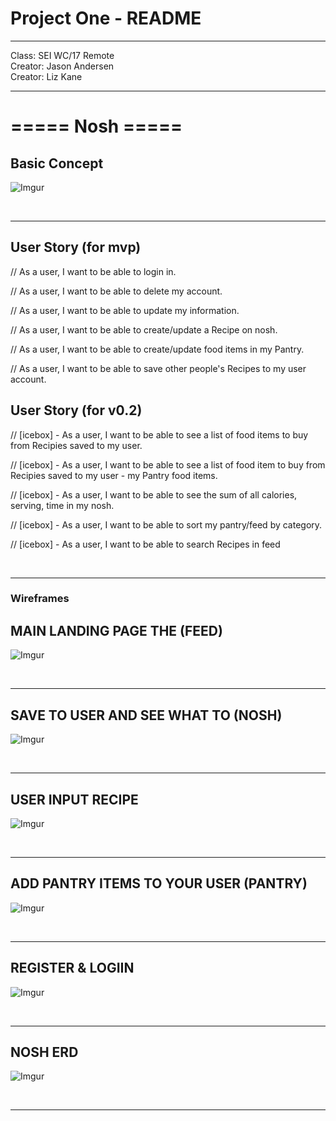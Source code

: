 # Project One - README

---

Class: SEI WC/17 Remote <br>
Creator: Jason Andersen <br>
Creator: Liz Kane <br>

---

# =====  Nosh =====
## Basic Concept
![Imgur](https://i.imgur.com/Q96X8IWl.jpg)



<br>
<hr>

## User Story (for mvp)

// As a user, I want to be able to login in.

// As a user, I want to be able to delete my account.

// As a user, I want to be able to update my information.

// As a user, I want to be able to create/update a Recipe on nosh.

// As a user, I want to be able to create/update food items in my Pantry.

// As a user, I want to be able to save other people's Recipes to my user account.



## User Story (for v0.2)
// [icebox] - As a user, I want to be able to see a list of food items to buy from Recipies saved to my user.

// [icebox] - As a user, I want to be able to see a list of food item to buy from Recipies saved to my user - my Pantry food items. 

// [icebox] - As a user, I want to be able to see the sum of all calories, serving, time in my nosh.

// [icebox] - As a user, I want to be able to sort my pantry/feed by category.

// [icebox] - As a user, I want to be able to search Recipes in feed


<br>
<hr>


### Wireframes
## MAIN LANDING PAGE THE (FEED)
![Imgur](https://i.imgur.com/jOa8WAil.jpg)

<br>
<hr>

## SAVE TO USER AND SEE WHAT TO (NOSH)
![Imgur](https://i.imgur.com/ToThCjEl.jpg)

<br>
<hr>

## USER INPUT RECIPE
![Imgur](https://i.imgur.com/e6RzcK3l.jpg)

<br>
<hr>

## ADD PANTRY ITEMS TO YOUR USER (PANTRY)
![Imgur](https://i.imgur.com/ZL7icRWl.jpg)

<br>
<hr>

## REGISTER & LOGIIN
![Imgur](https://i.imgur.com/hT7vSGDl.jpg)

<br>
<hr>

## NOSH ERD
![Imgur](https://i.imgur.com/NjLVJaOl.jpg)

<br>
<hr>